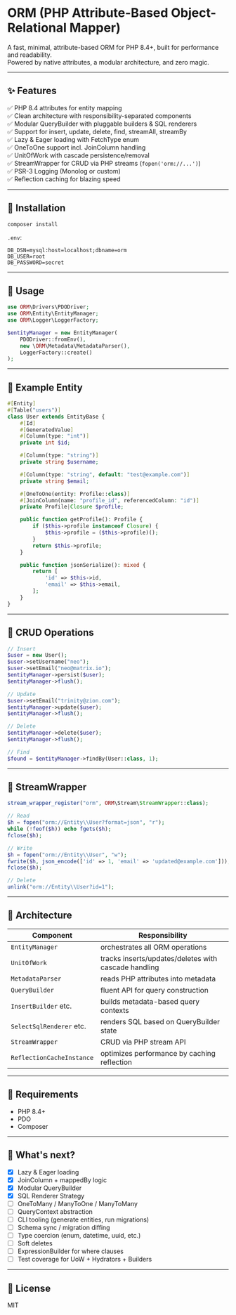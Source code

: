 # ORM (PHP Attribute-Based Object-Relational Mapper)

A fast, minimal, attribute-based ORM for PHP 8.4+, built for performance and readability.  
Powered by native attributes, a modular architecture, and zero magic.

---

## ✨ Features

✅ PHP 8.4 attributes for entity mapping  
✅ Clean architecture with responsibility-separated components  
✅ Modular QueryBuilder with pluggable builders & SQL renderers  
✅ Support for insert, update, delete, find, streamAll, streamBy  
✅ Lazy & Eager loading with FetchType enum  
✅ OneToOne support incl. JoinColumn handling  
✅ UnitOfWork with cascade persistence/removal  
✅ StreamWrapper for CRUD via PHP streams (`fopen('orm://...')`)  
✅ PSR-3 Logging (Monolog or custom)  
✅ Reflection caching for blazing speed

---

## 🧱 Installation

```bash
composer install
```

`.env`:

```dotenv
DB_DSN=mysql:host=localhost;dbname=orm
DB_USER=root
DB_PASSWORD=secret
```

---

## 🔧 Usage

```php
use ORM\Drivers\PDODriver;
use ORM\Entity\EntityManager;
use ORM\Logger\LoggerFactory;

$entityManager = new EntityManager(
    PDODriver::fromEnv(),
    new \ORM\Metadata\MetadataParser(),
    LoggerFactory::create()
);
```

---

## 👤 Example Entity

```php
#[Entity]
#[Table("users")]
class User extends EntityBase {
    #[Id]
    #[GeneratedValue]
    #[Column(type: "int")]
    private int $id;

    #[Column(type: "string")]
    private string $username;

    #[Column(type: "string", default: "test@example.com")]
    private string $email;

    #[OneToOne(entity: Profile::class)]
    #[JoinColumn(name: "profile_id", referencedColumn: "id")]
    private Profile|Closure $profile;

    public function getProfile(): Profile {
        if ($this->profile instanceof Closure) {
            $this->profile = ($this->profile)();
        }
        return $this->profile;
    }

    public function jsonSerialize(): mixed {
        return [
            'id' => $this->id,
            'email' => $this->email,
        ];
    }
}
```

---

## 🔄 CRUD Operations

```php
// Insert
$user = new User();
$user->setUsername("neo");
$user->setEmail("neo@matrix.io");
$entityManager->persist($user);
$entityManager->flush();

// Update
$user->setEmail("trinity@zion.com");
$entityManager->update($user);
$entityManager->flush();

// Delete
$entityManager->delete($user);
$entityManager->flush();

// Find
$found = $entityManager->findBy(User::class, 1);
```

---

## 🔁 StreamWrapper

```php
stream_wrapper_register("orm", ORM\Stream\StreamWrapper::class);

// Read
$h = fopen("orm://Entity\\User?format=json", "r");
while (!feof($h)) echo fgets($h);
fclose($h);

// Write
$h = fopen("orm://Entity\\User", "w");
fwrite($h, json_encode(['id' => 1, 'email' => 'updated@example.com']));
fclose($h);

// Delete
unlink("orm://Entity\\User?id=1");
```

---

## 🧱 Architecture

| Component | Responsibility |
|----------|----------------|
| `EntityManager` | orchestrates all ORM operations |
| `UnitOfWork` | tracks inserts/updates/deletes with cascade handling |
| `MetadataParser` | reads PHP attributes into metadata |
| `QueryBuilder` | fluent API for query construction |
| `InsertBuilder` etc. | builds metadata-based query contexts |
| `SelectSqlRenderer` etc. | renders SQL based on QueryBuilder state |
| `StreamWrapper` | CRUD via PHP stream API |
| `ReflectionCacheInstance` | optimizes performance by caching reflection |

---

## 🧪 Requirements

- PHP 8.4+
- PDO
- Composer

---

## 🧠 What's next?

- [x] Lazy & Eager loading
- [x] JoinColumn + mappedBy logic
- [x] Modular QueryBuilder
- [x] SQL Renderer Strategy
- [ ] OneToMany / ManyToOne / ManyToMany
- [ ] QueryContext abstraction
- [ ] CLI tooling (generate entities, run migrations)
- [ ] Schema sync / migration diffing
- [ ] Type coercion (enum, datetime, uuid, etc.)
- [ ] Soft deletes
- [ ] ExpressionBuilder for where clauses
- [ ] Test coverage for UoW + Hydrators + Builders

---

## 📄 License

MIT